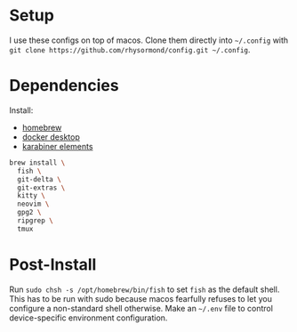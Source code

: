 # Setup

I use these configs on top of macos.
Clone them directly into `~/.config` with `git clone https://github.com/rhysormond/config.git ~/.config`.

# Dependencies

Install:
 - [homebrew](https://brew.sh/)
 - [docker desktop](https://www.docker.com/products/docker-desktop/)
 - [karabiner elements](https://karabiner-elements.pqrs.org/)

```sh
brew install \
  fish \
  git-delta \
  git-extras \
  kitty \
  neovim \
  gpg2 \
  ripgrep \
  tmux
```

# Post-Install

Run `sudo chsh -s /opt/homebrew/bin/fish` to set `fish` as the default shell.
This has to be run with sudo because macos fearfully refuses to let you configure a non-standard shell otherwise.
Make an `~/.env` file to control device-specific environment configuration.
